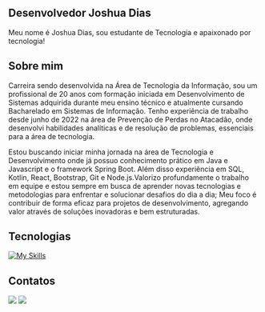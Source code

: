 ## Desenvolvedor Joshua Dias
Meu nome é Joshua Dias, sou estudante de Tecnologia e apaixonado por tecnologia!

## Sobre mim
Carreira sendo desenvolvida na Área de Tecnologia da Informação, sou um profissional de 20 anos com formação iniciada em Desenvolvimento de Sistemas adquirida durante meu ensino técnico e atualmente cursando Bacharelado em Sistemas de Informação. Tenho experiência de trabalho desde junho de 2022 na área de Prevenção de Perdas no Atacadão, onde desenvolvi habilidades analíticas e de resolução de problemas, essenciais para a área de tecnologia. 

Estou buscando iniciar minha jornada na área de Tecnologia e Desenvolvimento onde já possuo conhecimento prático em Java e Javascript e o framework Spring Boot. Além disso experiência em SQL, Kotlin, React, Bootstrap, Git e Node.js.Valorizo profundamente o trabalho em equipe e estou sempre em busca de aprender novas tecnologias e metodologias para enfrentar e solucionar desafios do dia a dia; Meu foco é contribuir de forma eficaz para projetos de desenvolvimento, agregando valor através de soluções inovadoras e bem estruturadas.

## Tecnologias

[![My Skills](https://skillicons.dev/icons?i=java,spring,mysql,js,nodejs,react,git,azure,aws&perline=17)](https://skillicons.dev)

## Contatos
<div>
  <a href="www.linkedin.com/in/joshua-diasdev01112003"><img src = "https://img.shields.io/badge/LinkedIn-0077B5?style=for-the-badge&logo=linkedin&logoColor=white"></a>
  <a href="joshua.dbfdev@gmail.com"><img src= "https://img.shields.io/badge/Gmail-D14836?style=for-the-badge&logo=gmail&logoColor=white"></a>
</div>

